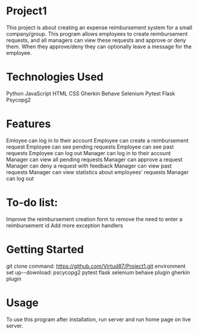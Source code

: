 # Project1

This project is about creating an expense reimbursement system
for a small company/group. This program allows employees to create reimbursement
requests, and all managers can view these requests and approve or deny them. When they approve/deny they can optionally leave a message for the employee.


# Technologies Used

Python
JavaScript
HTML
CSS
Gherkin
Behave
Selenium
Pytest
Flask
Psycopg2


# Features

Emloyee can log in to their account
Employee can create a reimbursement request
Employee can see pending requests
Employee can see past requests
Employee can log out
Manager can log in to their account
Manager can view all pending requests
Manager can approve a request
Manager can deny a request with feedback
Manager can view past requests
Manager can view statistics about employees' requests
Manager can log out


# To-do list:

Improve the reimbursement creation form to remove the need to enter a reimbursement id
Add more exception handlers


# Getting Started

git clone command: https://github.com/Virtud87/Project1.git 
environment set up--download:
pscycopg2
pytest
flask
selenium
behave plugin
gherkin plugin


# Usage

To use this program after installation, run server and run home page on live server.
